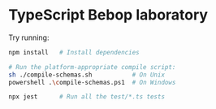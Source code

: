 # TypeScript Bebop laboratory

Try running:

```sh
npm install   # Install dependencies

# Run the platform-appropriate compile script:
sh ./compile-schemas.sh           # On Unix
powershell .\compile-schemas.ps1  # On Windows

npx jest      # Run all the test/*.ts tests
```
